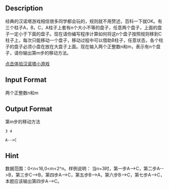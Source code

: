 ## Description

<p>经典的汉诺塔游戏相信很多同学都会玩的，规则就不用赘述，百科一下就OK。有三个柱子A，B，C，A柱子上套有n个大小不等的盘子，任意两个盘子，上面的盘子一定小于下面的盘子。现在请你编写程序计算如何将这n个盘子按照规则移到C柱子上，每次只能移动一个盘子，移动过程中可以借助B柱子，任意状态，各个柱子的盘子必须小盘在放在大盘子上面。现在输入两个正整数n和m，表示有n个盘子，请你输出第m步的移动方法。<br /></p><p><a href="http://www.hannuota.cn" target="_blank">点击体验汉诺塔小游戏</a><br /></p>

## Input Format

<p>两个正整数n和m<br /></p>

## Output Format

<p>第m步的移动方法<br /></p>

```input1
3 4
```
```output1
A-->C
```
## Hint

<p>数据范围：0&lt;n&lt;16,0&lt;m&lt;2^n。样例说明： 当n=3时，第一步A--&gt;C，第二步A--&gt;B，第三步C--&gt;B，第四步A--&gt;C，第五步B--&gt;A，第六步B--&gt;C，第七步A--&gt;C，本题应该输出第四步A--&gt;C。<br /></p>
